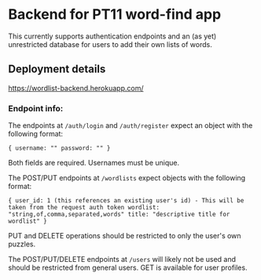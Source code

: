 # Backend for PT11 word-find app

This currently supports authentication endpoints and an (as yet) unrestricted database for users to add their own lists of words.

## Deployment details

https://wordlist-backend.herokuapp.com/

### Endpoint info:

The endpoints at `/auth/login` and `/auth/register` expect an object with the following format:

`
{
    username: ""
    password: ""
}
`

Both fields are required. Usernames must be unique.

The POST/PUT endpoints at `/wordlists` expect objects with the following format:

`
{
    user_id: 1 (this references an existing user's id) - This will be taken from the request auth token
    wordlist: "string,of,comma,separated,words"
    title: "descriptive title for wordlist"
}
`

PUT and DELETE operations should be restricted to only the user's own puzzles.

The POST/PUT/DELETE endpoints at `/users` will likely not be used and should be restricted from general users. GET is available for user profiles. 
